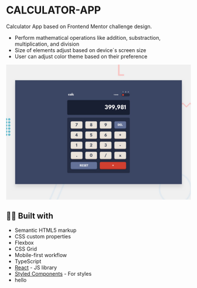 # CALCULATOR-APP 

Calculator App based on Frontend Mentor challenge design.

* Perform mathematical operations like addition, substraction, multiplication, and division
* Size of elements adjust based on device´s screen size
* User can adjust color theme based on their preference

![Design preview for the Calculator app](./src/design/desktop-preview.jpg)
## 👨‍💻 Built with

  - Semantic HTML5 markup
  - CSS custom properties
  - Flexbox
  - CSS Grid
  - Mobile-first workflow
  - TypeScript
  - [React](https://reactjs.org/) - JS library
  - [Styled Components](https://styled-components.com/) - For styles
  - hello 